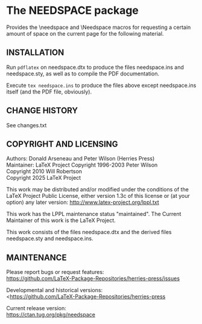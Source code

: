 
The NEEDSPACE package
=====================

Provides the \needspace and \Needspace macros for
requesting a certain amount of space on the current
page for the following material.


INSTALLATION
------------

Run `pdflatex` on needspace.dtx to produce the files
  needspace.ins and needspace.sty,
as well as to compile the PDF documentation.

Execute `tex needspace.ins` to produce the files above
except needspace.ins itself (and the PDF file, obviously).


CHANGE HISTORY
--------------

See changes.txt

COPYRIGHT AND LICENSING
-----------------------

Authors: Donald Arseneau and Peter Wilson (Herries Press)  
Maintainer: LaTeX Project
Copyright 1996-2003 Peter Wilson  
Copyright 2010 Will Robertson  
Copyright 2025 LaTeX Project

This work may be distributed and/or modified under the
conditions of the LaTeX Project Public License, either
version 1.3c of this license or (at your option) any
later version: <http://www.latex-project.org/lppl.txt>

This work has the LPPL maintenance status "maintained".
The Current Maintainer of this work is the LaTeX Project.

This work consists of the files needspace.dtx and the
derived files needspace.sty and needspace.ins.


MAINTENANCE
-----------

Please report bugs or request features:  
  <https://github.com/LaTeX-Package-Repositories/herries-press/issues>

Developmental and historical versions:  
  <<https://github.com/LaTeX-Package-Repositories/herries-press>

Current release version:   
  <https://ctan.tug.org/pkg/needspace>  

